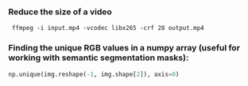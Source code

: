 
### Reduce the size of a video 

```
 ffmpeg -i input.mp4 -vcodec libx265 -crf 28 output.mp4
```


### Finding the unique RGB values in a numpy array (useful for working with semantic segmentation masks):

```python
np.unique(img.reshape(-1, img.shape[2]), axis=0)
```

